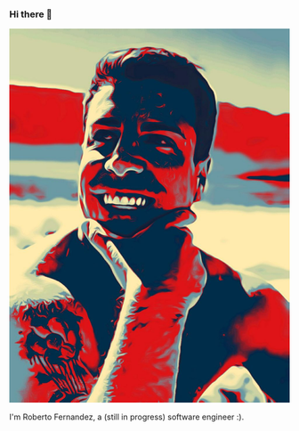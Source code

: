 ### Hi there 👋


<img src="https://raw.githubusercontent.com/colymore/colymore/main/me.jpeg" alt="Banner about Colymore">

I'm Roberto Fernandez, a (still in progress) software engineer :).
